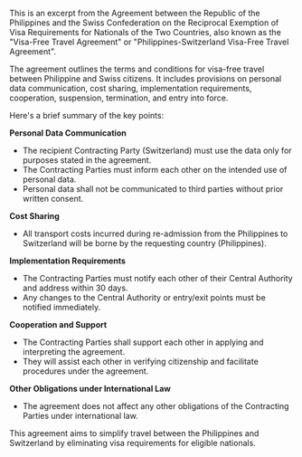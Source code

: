 This is an excerpt from the Agreement between the Republic of the Philippines and the Swiss Confederation on the Reciprocal Exemption of Visa Requirements for Nationals of the Two Countries, also known as the "Visa-Free Travel Agreement" or "Philippines-Switzerland Visa-Free Travel Agreement".

The agreement outlines the terms and conditions for visa-free travel between Philippine and Swiss citizens. It includes provisions on personal data communication, cost sharing, implementation requirements, cooperation, suspension, termination, and entry into force.

Here's a brief summary of the key points:

**Personal Data Communication**

* The recipient Contracting Party (Switzerland) must use the data only for purposes stated in the agreement.
* The Contracting Parties must inform each other on the intended use of personal data.
* Personal data shall not be communicated to third parties without prior written consent.

**Cost Sharing**

* All transport costs incurred during re-admission from the Philippines to Switzerland will be borne by the requesting country (Philippines).

**Implementation Requirements**

* The Contracting Parties must notify each other of their Central Authority and address within 30 days.
* Any changes to the Central Authority or entry/exit points must be notified immediately.

**Cooperation and Support**

* The Contracting Parties shall support each other in applying and interpreting the agreement.
* They will assist each other in verifying citizenship and facilitate procedures under the agreement.

**Other Obligations under International Law**

* The agreement does not affect any other obligations of the Contracting Parties under international law.

This agreement aims to simplify travel between the Philippines and Switzerland by eliminating visa requirements for eligible nationals.